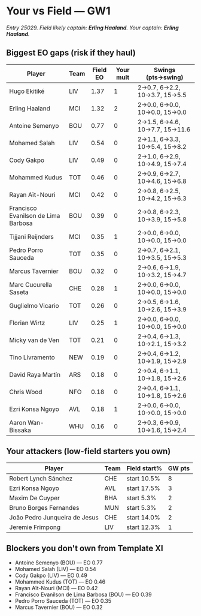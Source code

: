 # Your vs Field — GW1

_Entry 25029. Field likely captain: **Erling Haaland**. Your captain: **Erling Haaland**._


## Biggest EO gaps (risk if they haul)

| Player | Team | Field EO | Your mult | Swings (pts→swing) |
| --- | --- | --- | --- | --- |
| Hugo Ekitiké | LIV | 1.37 | 1 | 2→0.7, 6→2.2, 10→3.7, 15→5.5 |
| Erling Haaland | MCI | 1.32 | 2 | 2→0.0, 6→0.0, 10→0.0, 15→0.0 |
| Antoine Semenyo | BOU | 0.77 | 0 | 2→1.5, 6→4.6, 10→7.7, 15→11.6 |
| Mohamed Salah | LIV | 0.54 | 0 | 2→1.1, 6→3.3, 10→5.4, 15→8.2 |
| Cody Gakpo | LIV | 0.49 | 0 | 2→1.0, 6→2.9, 10→4.9, 15→7.4 |
| Mohammed Kudus | TOT | 0.46 | 0 | 2→0.9, 6→2.7, 10→4.6, 15→6.8 |
| Rayan Aït-Nouri | MCI | 0.42 | 0 | 2→0.8, 6→2.5, 10→4.2, 15→6.3 |
| Francisco Evanilson de Lima Barbosa | BOU | 0.39 | 0 | 2→0.8, 6→2.3, 10→3.9, 15→5.8 |
| Tijjani Reijnders | MCI | 0.35 | 1 | 2→0.0, 6→0.0, 10→0.0, 15→0.0 |
| Pedro Porro Sauceda | TOT | 0.35 | 0 | 2→0.7, 6→2.1, 10→3.5, 15→5.3 |
| Marcus Tavernier | BOU | 0.32 | 0 | 2→0.6, 6→1.9, 10→3.2, 15→4.7 |
| Marc Cucurella Saseta | CHE | 0.28 | 1 | 2→0.0, 6→0.0, 10→0.0, 15→0.0 |
| Guglielmo Vicario | TOT | 0.26 | 0 | 2→0.5, 6→1.6, 10→2.6, 15→3.9 |
| Florian Wirtz | LIV | 0.25 | 1 | 2→0.0, 6→0.0, 10→0.0, 15→0.0 |
| Micky van de Ven | TOT | 0.21 | 0 | 2→0.4, 6→1.3, 10→2.1, 15→3.2 |
| Tino Livramento | NEW | 0.19 | 0 | 2→0.4, 6→1.2, 10→1.9, 15→2.9 |
| David Raya Martín | ARS | 0.18 | 0 | 2→0.4, 6→1.1, 10→1.8, 15→2.6 |
| Chris Wood | NFO | 0.18 | 0 | 2→0.4, 6→1.1, 10→1.8, 15→2.6 |
| Ezri Konsa Ngoyo | AVL | 0.18 | 1 | 2→0.0, 6→0.0, 10→0.0, 15→0.0 |
| Aaron Wan-Bissaka | WHU | 0.16 | 0 | 2→0.3, 6→0.9, 10→1.6, 15→2.4 |



## Your attackers (low-field starters you own)

| Player | Team | Field start% | GW pts |
| --- | --- | --- | --- |
| Robert Lynch Sánchez | CHE | start 10.5% | 8 |
| Ezri Konsa Ngoyo | AVL | start 17.5% | 3 |
| Maxim De Cuyper | BHA | start 5.3% | 2 |
| Bruno Borges Fernandes | MUN | start 5.3% | 2 |
| João Pedro Junqueira de Jesus | CHE | start 14.0% | 2 |
| Jeremie Frimpong | LIV | start 12.3% | 1 |



## Blockers you don't own from Template XI

- Antoine Semenyo (BOU) — EO 0.77
- Mohamed Salah (LIV) — EO 0.54
- Cody Gakpo (LIV) — EO 0.49
- Mohammed Kudus (TOT) — EO 0.46
- Rayan Aït-Nouri (MCI) — EO 0.42
- Francisco Evanilson de Lima Barbosa (BOU) — EO 0.39
- Pedro Porro Sauceda (TOT) — EO 0.35
- Marcus Tavernier (BOU) — EO 0.32

